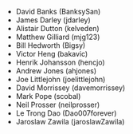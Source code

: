 * David Banks (BanksySan)
* James Darley (jdarley)
* Alistair Dutton (kelveden)
* Matthew Gilliard (mjg123)
* Bill Hedworth (Bigsy)
* Victor Heng (bakavic)
* Henrik Johansson (hencjo)
* Andrew Jones (ahjones)
* Joe Littlejohn (joelittlejohn)
* David Morrissey (davemorrissey)
* Mark Pope (scobal)
* Neil Prosser (neilprosser)
* Le Trong Dao (Dao007forever)
* Jaroslaw Zawila (jaroslawZawila)
